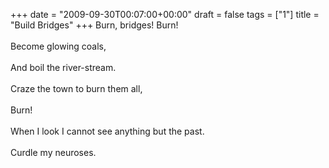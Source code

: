 +++
date = "2009-09-30T00:07:00+00:00"
draft = false
tags = ["1"]
title = "Build Bridges"
+++
Burn, bridges! Burn!<br/><br/>Become glowing coals,<br/><br/>And boil the river-stream.<br/><br/>Craze the town to burn them all,<br/><br/>Burn!<br/><br/>When I look I cannot see anything but the past.<br/><br/>Curdle my neuroses.<div class="blogger-post-footer"><img width='1' height='1' src='https://blogger.googleusercontent.com/tracker/5693059957647979680-5401325971044505097?l=cosmiccowbell.blogspot.com' alt='' /></div>